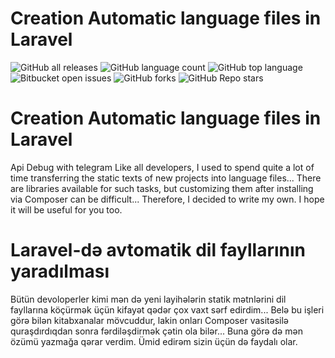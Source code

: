# Creation  Automatic language files in Laravel

![GitHub all releases](https://img.shields.io/github/downloads/Umid-ismayilov/Creating-automatic-language-files-in-Laravel./total)
![GitHub language count](https://img.shields.io/github/languages/count/Umid-ismayilov/Creating-automatic-language-files-in-Laravel.)
![GitHub top language](https://img.shields.io/github/languages/top/Umid-ismayilov/Creating-automatic-language-files-in-Laravel.?color=yellow)
![Bitbucket open issues](https://img.shields.io/bitbucket/issues/Umid-ismayilov/Creating-automatic-language-files-in-Laravel.)
![GitHub forks](https://img.shields.io/github/forks/Umid-ismayilov/Creating-automatic-language-files-in-Laravel.?style=social)
![GitHub Repo stars](https://img.shields.io/github/stars/Umid-ismayilov/Creating-automatic-language-files-in-Laravel.?style=social)

# Creation  Automatic language files in Laravel
Api Debug with telegram
Like all developers, I used to spend quite a lot of time transferring the static texts of new projects into language files... 
There are libraries available for such tasks, but customizing them after installing via Composer can be difficult... 
Therefore, I decided to write my own. I hope it will be useful for you too.


# Laravel-də avtomatik dil fayllarının yaradılması
Bütün devoloperler kimi mən də yeni layihələrin statik mətnlərini dil fayllarına köçürmək üçün kifayət qədər çox vaxt sərf edirdim... 
Belə bu işleri görə bilən kitabxanalar mövcuddur, lakin onları Composer vasitəsilə quraşdırdıqdan sonra fərdiləşdirmək çətin ola bilər... 
Buna görə də mən özümü yazmağa qərar verdim. Ümid edirəm sizin üçün də faydalı olar.

